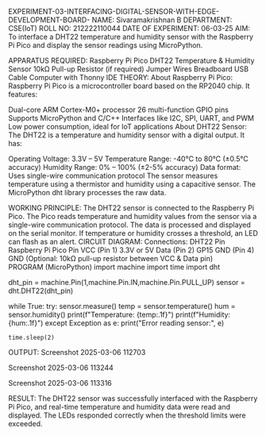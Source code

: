 EXPERIMENT-03-INTERFACING-DIGITAL-SENSOR-WITH-EDGE-DEVELOPMENT-BOARD-
NAME: Sivaramakrishnan B
DEPARTMENT: CSE(IoT)
ROLL NO: 212222110044
DATE OF EXPERIMENT: 06-03-25
AIM:
To interface a DHT22 temperature and humidity sensor with the Raspberry Pi Pico and display the sensor readings using MicroPython.

APPARATUS REQUIRED:
Raspberry Pi Pico
DHT22 Temperature & Humidity Sensor
10kΩ Pull-up Resistor (if required)
Jumper Wires
Breadboard
USB Cable
Computer with Thonny IDE
THEORY:
About Raspberry Pi Pico:
Raspberry Pi Pico is a microcontroller board based on the RP2040 chip. It features:

Dual-core ARM Cortex-M0+ processor
26 multi-function GPIO pins
Supports MicroPython and C/C++
Interfaces like I2C, SPI, UART, and PWM
Low power consumption, ideal for IoT applications
About DHT22 Sensor:
The DHT22 is a temperature and humidity sensor with a digital output. It has:

Operating Voltage: 3.3V – 5V
Temperature Range: -40°C to 80°C (±0.5°C accuracy)
Humidity Range: 0% – 100% (±2-5% accuracy)
Data format: Uses single-wire communication protocol
The sensor measures temperature using a thermistor and humidity using a capacitive sensor. The MicroPython dht library processes the raw data.

WORKING PRINCIPLE:
The DHT22 sensor is connected to the Raspberry Pi Pico.
The Pico reads temperature and humidity values from the sensor via a single-wire communication protocol.
The data is processed and displayed on the serial monitor.
If temperature or humidity crosses a threshold, an LED can flash as an alert.
CIRCUIT DIAGRAM:
Connections:
DHT22 Pin	Raspberry Pi Pico Pin
VCC (Pin 1)	3.3V or 5V
Data (Pin 2)	GP15
GND (Pin 4)	GND
(Optional: 10kΩ pull-up resistor between VCC & Data pin)	
PROGRAM (MicroPython)
import machine
import time
import dht

dht_pin = machine.Pin(1,machine.Pin.IN,machine.Pin.PULL_UP)
sensor = dht.DHT22(dht_pin)

while True:
    try:
        sensor.measure()
        temp = sensor.temperature()
        hum = sensor.humidity()
        print(f"Temperature: {temp:.1f}")
        print(f"Humidity: {hum:.1f}")
    except Exception as e:
        print("Error reading sensor:", e)

    time.sleep(2)  
OUTPUT:
Screenshot 2025-03-06 112703

Screenshot 2025-03-06 113244

Screenshot 2025-03-06 113316

RESULT:
The DHT22 sensor was successfully interfaced with the Raspberry Pi Pico, and real-time temperature and humidity data were read and displayed. The LEDs responded correctly when the threshold limits were exceeded.

